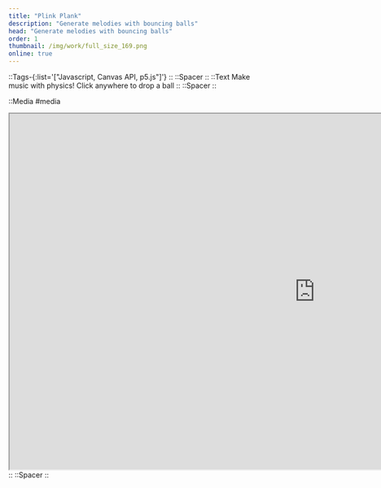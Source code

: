 ```yaml
---
title: "Plink Plank"
description: "Generate melodies with bouncing balls"
head: "Generate melodies with bouncing balls"
order: 1
thumbnail: /img/work/full_size_169.png
online: true
---
```


::Tags-{:list='["Javascript, Canvas API, p5.js"]'}
::
::Spacer
::
::Text
Make music with physics! Click anywhere to drop a ball
::
::Spacer
::

::Media
#media
<iframe src="https://plink-plank.netlify.app/" width=1200px height=700px ></iframe>
::
::Spacer
::

